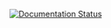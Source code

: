 [![Documentation Status](https://readthedocs.org/projects/awi-cm3-documentation/badge/?version=latest)](https://awi-cm3-documentation.readthedocs.io/en/latest/?badge=latest)
